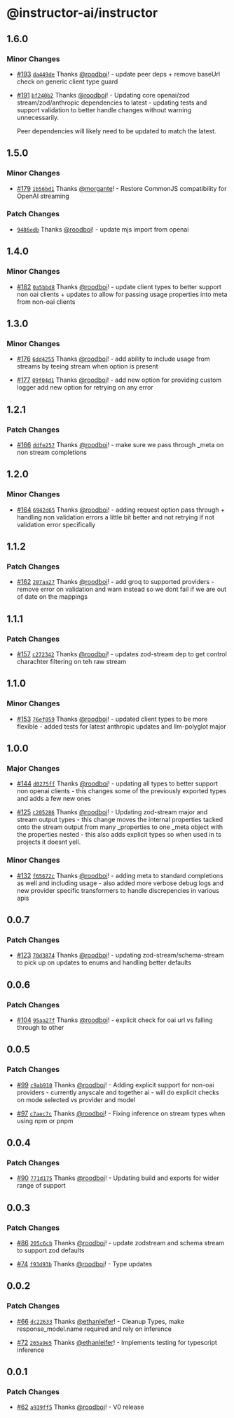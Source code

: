 # @instructor-ai/instructor

## 1.6.0

### Minor Changes

- [#193](https://github.com/instructor-ai/instructor-js/pull/193) [`da449de`](https://github.com/instructor-ai/instructor-js/commit/da449de837389ccc30584b8954a64e3cafa22832) Thanks [@roodboi](https://github.com/roodboi)! - update peer deps + remove baseUrl check on generic client type guard

- [#191](https://github.com/instructor-ai/instructor-js/pull/191) [`bf240b2`](https://github.com/instructor-ai/instructor-js/commit/bf240b27c893ee3e6da8f09e1d9c14004eb0d604) Thanks [@roodboi](https://github.com/roodboi)! - Updating core openai/zod stream/zod/anthropic dependencies to latest - updating tests and support validation to better handle changes without warning unnecessarily.

  Peer dependencies will likely need to be updated to match the latest.

## 1.5.0

### Minor Changes

- [#179](https://github.com/instructor-ai/instructor-js/pull/179) [`1b56bd1`](https://github.com/instructor-ai/instructor-js/commit/1b56bd18e0c7c02da94ee70e7837a155c3502b5c) Thanks [@morgante](https://github.com/morgante)! - Restore CommonJS compatibility for OpenAI streaming

### Patch Changes

- [`9486edb`](https://github.com/instructor-ai/instructor-js/commit/9486edb470295067ee7a537fc409132dceba5d10) Thanks [@roodboi](https://github.com/roodboi)! - update mjs import from openai

## 1.4.0

### Minor Changes

- [#182](https://github.com/instructor-ai/instructor-js/pull/182) [`0a5bbd8`](https://github.com/instructor-ai/instructor-js/commit/0a5bbd8082915bcc8c4686d34fec5d5f034ebd9c) Thanks [@roodboi](https://github.com/roodboi)! - update client types to better support non oai clients + updates to allow for passing usage properties into meta from non-oai clients

## 1.3.0

### Minor Changes

- [#176](https://github.com/instructor-ai/instructor-js/pull/176) [`6dd4255`](https://github.com/instructor-ai/instructor-js/commit/6dd42554e89d36c93132eace2dd67951297831bd) Thanks [@roodboi](https://github.com/roodboi)! - add ability to include usage from streams by teeing stream when option is present

- [#177](https://github.com/instructor-ai/instructor-js/pull/177) [`09f04d1`](https://github.com/instructor-ai/instructor-js/commit/09f04d1ff7a943679a7c49e4b20a23827cbdaae4) Thanks [@roodboi](https://github.com/roodboi)! - add new option for providing custom logger
  add new option for retrying on any error

## 1.2.1

### Patch Changes

- [#166](https://github.com/instructor-ai/instructor-js/pull/166) [`ddfe257`](https://github.com/instructor-ai/instructor-js/commit/ddfe2572c672708fb9ad20ad6726cb3af07c5148) Thanks [@roodboi](https://github.com/roodboi)! - make sure we pass through \_meta on non stream completions

## 1.2.0

### Minor Changes

- [#164](https://github.com/instructor-ai/instructor-js/pull/164) [`6942d65`](https://github.com/instructor-ai/instructor-js/commit/6942d652b7750fac4306c4d713399cdc03e86a9b) Thanks [@roodboi](https://github.com/roodboi)! - adding request option pass through + handling non validation errors a little bit better and not retrying if not validation error specifically

## 1.1.2

### Patch Changes

- [#162](https://github.com/instructor-ai/instructor-js/pull/162) [`287aa27`](https://github.com/instructor-ai/instructor-js/commit/287aa27d92450d73dd300de7e84927d94cae9220) Thanks [@roodboi](https://github.com/roodboi)! - add groq to supported providers - remove error on validation and warn instead so we dont fail if we are out of date on the mappings

## 1.1.1

### Patch Changes

- [#157](https://github.com/instructor-ai/instructor-js/pull/157) [`c272342`](https://github.com/instructor-ai/instructor-js/commit/c272342c9baa8631990afa66bcb7dafb3c81f78b) Thanks [@roodboi](https://github.com/roodboi)! - updates zod-stream dep to get control charachter filtering on teh raw stream

## 1.1.0

### Minor Changes

- [#153](https://github.com/instructor-ai/instructor-js/pull/153) [`76ef059`](https://github.com/instructor-ai/instructor-js/commit/76ef0591a1e34b73923d0c21afcf9e09e99b6b7c) Thanks [@roodboi](https://github.com/roodboi)! - updated client types to be more flexible - added tests for latest anthropic updates and llm-polyglot major

## 1.0.0

### Major Changes

- [#144](https://github.com/instructor-ai/instructor-js/pull/144) [`d0275ff`](https://github.com/instructor-ai/instructor-js/commit/d0275ff3b91d87d05a72c98001a49222e3cba348) Thanks [@roodboi](https://github.com/roodboi)! - updating all types to better support non openai clients - this changes some of the previously exported types and adds a few new ones

- [#125](https://github.com/instructor-ai/instructor-js/pull/125) [`c205286`](https://github.com/instructor-ai/instructor-js/commit/c205286dccdbc6feacfd2aeeca0e0ba449631a57) Thanks [@roodboi](https://github.com/roodboi)! - Updating zod-stream major and stream output types - this change moves the internal properties tacked onto the stream output from many \_properties to one \_meta object with the properties nested - this also adds explicit types so when used in ts projects it doesnt yell.

### Minor Changes

- [#132](https://github.com/instructor-ai/instructor-js/pull/132) [`f65672c`](https://github.com/instructor-ai/instructor-js/commit/f65672cfe443e37cb32ee721aa406ca093125ffb) Thanks [@roodboi](https://github.com/roodboi)! - adding meta to standard completions as well and including usage - also added more verbose debug logs and new provider specific transformers to handle discrepencies in various apis

## 0.0.7

### Patch Changes

- [#123](https://github.com/instructor-ai/instructor-js/pull/123) [`70d3874`](https://github.com/instructor-ai/instructor-js/commit/70d38747339a33ecca2d60c75140db3c200260fc) Thanks [@roodboi](https://github.com/roodboi)! - updating zod-stream/schema-stream to pick up on updates to enums and handling better defaults

## 0.0.6

### Patch Changes

- [#104](https://github.com/instructor-ai/instructor-js/pull/104) [`95aa27f`](https://github.com/instructor-ai/instructor-js/commit/95aa27f75a6ac719b1640eee1c48c5861573defc) Thanks [@roodboi](https://github.com/roodboi)! - explicit check for oai url vs falling through to other

## 0.0.5

### Patch Changes

- [#99](https://github.com/instructor-ai/instructor-js/pull/99) [`c9ab910`](https://github.com/instructor-ai/instructor-js/commit/c9ab9104e554e4f24b55f69cf24b784091c7bfb1) Thanks [@roodboi](https://github.com/roodboi)! - Adding explicit support for non-oai providers - currently anyscale and together ai - will do explicit checks on mode selected vs provider and model

- [#97](https://github.com/instructor-ai/instructor-js/pull/97) [`c7aec7c`](https://github.com/instructor-ai/instructor-js/commit/c7aec7c072aaa6921a30995332a9fb61938dce9d) Thanks [@roodboi](https://github.com/roodboi)! - Fixing inference on stream types when using npm or pnpm

## 0.0.4

### Patch Changes

- [#90](https://github.com/instructor-ai/instructor-js/pull/90) [`771d175`](https://github.com/instructor-ai/instructor-js/commit/771d1750361b409ed8a59adfdf79a29174b67c87) Thanks [@roodboi](https://github.com/roodboi)! - Updating build and exports for wider range of support

## 0.0.3

### Patch Changes

- [#86](https://github.com/instructor-ai/instructor-js/pull/86) [`205c6cb`](https://github.com/instructor-ai/instructor-js/commit/205c6cbc4e276b792953352e546ada356467aab5) Thanks [@roodboi](https://github.com/roodboi)! - update zodstream and schema stream to support zod defaults

- [#74](https://github.com/instructor-ai/instructor-js/pull/74) [`f93d93b`](https://github.com/instructor-ai/instructor-js/commit/f93d93b7553af81a727bd8783d18c2901bb0d11a) Thanks [@roodboi](https://github.com/roodboi)! - Type updates

## 0.0.2

### Patch Changes

- [#66](https://github.com/instructor-ai/instructor-js/pull/66) [`dc22633`](https://github.com/instructor-ai/instructor-js/commit/dc226330a57ee5b06ff1ee44a2ad7c4526f5796d) Thanks [@ethanleifer](https://github.com/ethanleifer)! - Cleanup Types, make response_model.name required and rely on inference

- [#72](https://github.com/instructor-ai/instructor-js/pull/72) [`265a9e5`](https://github.com/instructor-ai/instructor-js/commit/265a9e5fd2d8b0fdeaa98ee8b3ee3c27fa1c6a2b) Thanks [@ethanleifer](https://github.com/ethanleifer)! - Implements testing for typescript inference

## 0.0.1

### Patch Changes

- [#62](https://github.com/instructor-ai/instructor-js/pull/62) [`a939ff5`](https://github.com/instructor-ai/instructor-js/commit/a939ff5713c4b90437a73e62e83f8c713ac0a782) Thanks [@roodboi](https://github.com/roodboi)! - V0 release
